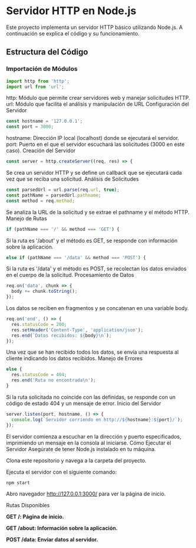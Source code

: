 # Servidor HTTP en Node.js

Este proyecto implementa un servidor HTTP básico utilizando Node.js. A continuación se explica el código y su funcionamiento.

## Estructura del Código

### Importación de Módulos

```javascript
import http from 'http';
import url from 'url';

```
http: Módulo que permite crear servidores web y manejar solicitudes HTTP.
url: Módulo que facilita el análisis y manipulación de URL
Configuración del Servidor
```javascript
const hostname = '127.0.0.1';
const port = 3000;
```
hostname: Dirección IP local (localhost) donde se ejecutará el servidor.
port: Puerto en el que el servidor escuchará las solicitudes (3000 en este caso).
Creación del Servidor
```javascript
const server = http.createServer((req, res) => {
```
Se crea un servidor HTTP y se define un callback que se ejecutará cada vez que se reciba una solicitud.
Análisis de Solicitudes
```javascript
const parsedUrl = url.parse(req.url, true);
const pathName = parsedUrl.pathname;
const method = req.method;
```
Se analiza la URL de la solicitud y se extrae el pathname y el método HTTP.
Manejo de Rutas
```javascript
if (pathName === '/' && method === 'GET') {
```
Si la ruta es '/about' y el método es GET, se responde con información sobre la aplicación.
```javascript
else if (pathName === '/data' && method === 'POST') {
```
Si la ruta es '/data' y el método es POST, se recolectan los datos enviados en el cuerpo de la solicitud.
Procesamiento de Datos
```javascript
req.on('data', chunk => {
  body += chunk.toString();
});
```
Los datos se reciben en fragmentos y se concatenan en una variable body.
```javascript
req.on('end', () => {
  res.statusCode = 200;
  res.setHeader('Content-Type', 'application/json');
  res.end(`Datos recibidos: ${body}\n`);
});
```
Una vez que se han recibido todos los datos, se envía una respuesta al cliente indicando los datos recibidos.
Manejo de Errores
```javascript
else {
  res.statusCode = 404;
  res.end('Ruta no encontrada\n');
}
```
Si la ruta solicitada no coincide con las definidas, se responde con un código de estado 404 y un mensaje de error.
Inicio del Servidor
```javascript
server.listen(port, hostname, () => {
  console.log(`Servidor corriendo en http://${hostname}:${port}/`);
});
```
El servidor comienza a escuchar en la dirección y puerto especificados, imprimiendo un mensaje en la consola al iniciarse.
Cómo Ejecutar el Servidor
Asegúrate de tener Node.js instalado en tu máquina.

Clona este repositorio y navega a la carpeta del proyecto.

Ejecuta el servidor con el siguiente comando:
```javascript
npm start
```
Abro navegador  http://127.0.0.1:3000/ para ver la página de inicio.

Rutas Disponibles

**GET /: Página de inicio.**

**GET /about: Información sobre la aplicación.**

**POST /data: Enviar datos al servidor.**

